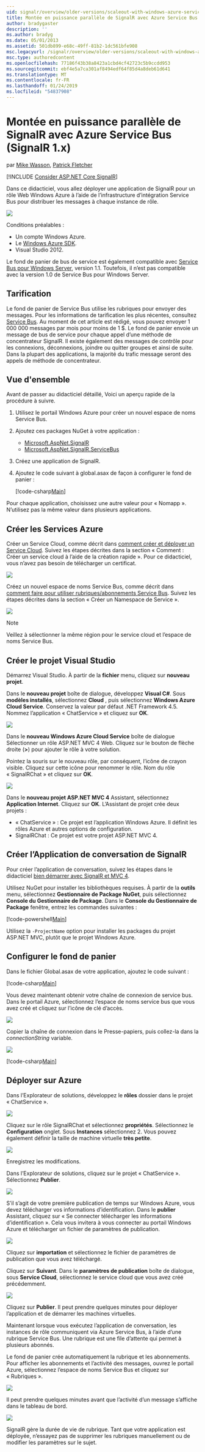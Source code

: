```yaml
---
uid: signalr/overview/older-versions/scaleout-with-windows-azure-service-bus
title: Montée en puissance parallèle de SignalR avec Azure Service Bus (SignalR 1.x) | Microsoft Docs
author: bradygaster
description: ''
ms.author: bradyg
ms.date: 05/01/2013
ms.assetid: 501db899-e68c-49ff-81b2-1dc561bfe908
msc.legacyurl: /signalr/overview/older-versions/scaleout-with-windows-azure-service-bus
msc.type: authoredcontent
ms.openlocfilehash: 77186f43b38a8423a1cbd4cf42723c5b9ccdd953
ms.sourcegitcommit: ebf4e5a7ca301af8494edf64f85d4a8deb61d641
ms.translationtype: MT
ms.contentlocale: fr-FR
ms.lasthandoff: 01/24/2019
ms.locfileid: "54837908"
---
```

<a name="signalr-scaleout-with-azure-service-bus-signalr-1x"></a>Montée en puissance parallèle de SignalR avec Azure Service Bus (SignalR 1.x)
====================
par [Mike Wasson](https://github.com/MikeWasson), [Patrick Fletcher](https://github.com/pfletcher)

[!INCLUDE [Consider ASP.NET Core SignalR](~/includes/signalr/signalr-version-disambiguation.md)]

Dans ce didacticiel, vous allez déployer une application de SignalR pour un rôle Web Windows Azure à l’aide de l’infrastructure d’intégration Service Bus pour distribuer les messages à chaque instance de rôle.

![](scaleout-with-windows-azure-service-bus/_static/image1.png)

Conditions préalables :

- Un compte Windows Azure.
- Le [Windows Azure SDK](https://go.microsoft.com/fwlink/?linkid=254364&amp;clcid=0x409).
- Visual Studio 2012.

Le fond de panier de bus de service est également compatible avec [Service Bus pour Windows Server](https://msdn.microsoft.com/library/windowsazure/dn282144.aspx), version 1.1. Toutefois, il n’est pas compatible avec la version 1.0 de Service Bus pour Windows Server.

## <a name="pricing"></a>Tarification

Le fond de panier de Service Bus utilise les rubriques pour envoyer des messages. Pour les informations de tarification les plus récentes, consultez [Service Bus](https://azure.microsoft.com/pricing/details/service-bus/). Au moment de cet article est rédigé, vous pouvez envoyer 1 000 000 messages par mois pour moins de 1 $. Le fond de panier envoie un message de bus de service pour chaque appel d’une méthode de concentrateur SignalR. Il existe également des messages de contrôle pour les connexions, déconnexions, joindre ou quitter groupes et ainsi de suite. Dans la plupart des applications, la majorité du trafic message seront des appels de méthode de concentrateur.

## <a name="overview"></a>Vue d'ensemble

Avant de passer au didacticiel détaillé, Voici un aperçu rapide de la procédure à suivre.

1. Utilisez le portail Windows Azure pour créer un nouvel espace de noms Service Bus.
2. Ajoutez ces packages NuGet à votre application : 

    - [Microsoft.AspNet.SignalR](http://nuget.org/packages/Microsoft.AspNet.SignalR)
    - [Microsoft.AspNet.SignalR.ServiceBus](http://www.nuget.org/packages/SignalR.WindowsAzureServiceBus)
3. Créez une application de SignalR.
4. Ajoutez le code suivant à global.asax de façon à configurer le fond de panier : 

    [!code-csharp[Main](scaleout-with-windows-azure-service-bus/samples/sample1.cs)]

Pour chaque application, choisissez une autre valeur pour « Nomapp ». N’utilisez pas la même valeur dans plusieurs applications.

## <a name="create-the-azure-services"></a>Créer les Services Azure

Créer un Service Cloud, comme décrit dans [comment créer et déployer un Service Cloud](https://docs.microsoft.com/azure/cloud-services/cloud-services-how-to-create-deploy). Suivez les étapes décrites dans la section « Comment : Créer un service cloud à l’aide de la création rapide ». Pour ce didacticiel, vous n’avez pas besoin de télécharger un certificat.

![](scaleout-with-windows-azure-service-bus/_static/image2.png)

Créez un nouvel espace de noms Service Bus, comme décrit dans [comment faire pour utiliser rubriques/abonnements Service Bus](https://docs.microsoft.com/azure/service-bus-messaging/service-bus-dotnet-how-to-use-topics-subscriptions). Suivez les étapes décrites dans la section « Créer un Namespace de Service ».

![](scaleout-with-windows-azure-service-bus/_static/image3.png)

> [!NOTE]
> Veillez à sélectionner la même région pour le service cloud et l’espace de noms Service Bus.


## <a name="create-the-visual-studio-project"></a>Créer le projet Visual Studio

Démarrez Visual Studio. À partir de la **fichier** menu, cliquez sur **nouveau projet**.

Dans le **nouveau projet** boîte de dialogue, développez **Visual C#**. Sous **modèles installés**, sélectionnez **Cloud** , puis sélectionnez **Windows Azure Cloud Service**. Conservez la valeur par défaut .NET Framework 4.5. Nommez l’application « ChatService » et cliquez sur **OK**.

![](scaleout-with-windows-azure-service-bus/_static/image4.png)

Dans le **nouveau Windows Azure Cloud Service** boîte de dialogue Sélectionner un rôle ASP.NET MVC 4 Web. Cliquez sur le bouton de flèche droite (**&gt;**) pour ajouter le rôle à votre solution.

Pointez la souris sur le nouveau rôle, par conséquent, l’icône de crayon visible. Cliquez sur cette icône pour renommer le rôle. Nom du rôle « SignalRChat » et cliquez sur **OK**.

![](scaleout-with-windows-azure-service-bus/_static/image5.png)

Dans le **nouveau projet ASP.NET MVC 4** Assistant, sélectionnez **Application Internet**. Cliquez sur **OK**. L’Assistant de projet crée deux projets :

- « ChatService » : Ce projet est l’application Windows Azure. Il définit les rôles Azure et autres options de configuration.
- SignalRChat : Ce projet est votre projet ASP.NET MVC 4.

## <a name="create-the-signalr-chat-application"></a>Créer l’Application de conversation de SignalR

Pour créer l’application de conversation, suivez les étapes dans le didacticiel [bien démarrer avec SignalR et MVC 4](tutorial-getting-started-with-signalr-and-mvc-4.md).

Utilisez NuGet pour installer les bibliothèques requises. À partir de la **outils** menu, sélectionnez **Gestionnaire de Package NuGet**, puis sélectionnez **Console du Gestionnaire de Package**. Dans le **Console du Gestionnaire de Package** fenêtre, entrez les commandes suivantes :

[!code-powershell[Main](scaleout-with-windows-azure-service-bus/samples/sample2.ps1)]

Utilisez la `-ProjectName` option pour installer les packages du projet ASP.NET MVC, plutôt que le projet Windows Azure.

## <a name="configure-the-backplane"></a>Configurer le fond de panier

Dans le fichier Global.asax de votre application, ajoutez le code suivant :

[!code-csharp[Main](scaleout-with-windows-azure-service-bus/samples/sample3.cs)]

Vous devez maintenant obtenir votre chaîne de connexion de service bus. Dans le portail Azure, sélectionnez l’espace de noms service bus que vous avez créé et cliquez sur l’icône de clé d’accès.

![](scaleout-with-windows-azure-service-bus/_static/image6.png)

Copier la chaîne de connexion dans le Presse-papiers, puis collez-la dans la *connectionString* variable.

![](scaleout-with-windows-azure-service-bus/_static/image7.png)

[!code-csharp[Main](scaleout-with-windows-azure-service-bus/samples/sample4.cs)]

## <a name="deploy-to-azure"></a>Déployer sur Azure

Dans l’Explorateur de solutions, développez le **rôles** dossier dans le projet « ChatService ».

![](scaleout-with-windows-azure-service-bus/_static/image8.png)

Cliquez sur le rôle SignalRChat et sélectionnez **propriétés**. Sélectionnez le **Configuration** onglet. Sous **Instances** sélectionnez 2. Vous pouvez également définir la taille de machine virtuelle **très petite**.

![](scaleout-with-windows-azure-service-bus/_static/image9.png)

Enregistrez les modifications.

Dans l’Explorateur de solutions, cliquez sur le projet « ChatService ». Sélectionnez **Publier**.

![](scaleout-with-windows-azure-service-bus/_static/image10.png)

S’il s’agit de votre première publication de temps sur Windows Azure, vous devez télécharger vos informations d’identification. Dans le **publier** Assistant, cliquez sur « Se connecter télécharger les informations d’identification ». Cela vous invitera à vous connecter au portail Windows Azure et télécharger un fichier de paramètres de publication.

![](scaleout-with-windows-azure-service-bus/_static/image11.png)

Cliquez sur **importation** et sélectionnez le fichier de paramètres de publication que vous avez téléchargé.

Cliquez sur **Suivant**. Dans le **paramètres de publication** boîte de dialogue, sous **Service Cloud**, sélectionnez le service cloud que vous avez créé précédemment.

![](scaleout-with-windows-azure-service-bus/_static/image12.png)

Cliquez sur **Publier**. Il peut prendre quelques minutes pour déployer l’application et de démarrer les machines virtuelles.

Maintenant lorsque vous exécutez l’application de conversation, les instances de rôle communiquent via Azure Service Bus, à l’aide d’une rubrique Service Bus. Une rubrique est une file d’attente qui permet à plusieurs abonnés.

Le fond de panier crée automatiquement la rubrique et les abonnements. Pour afficher les abonnements et l’activité des messages, ouvrez le portail Azure, sélectionnez l’espace de noms Service Bus et cliquez sur « Rubriques ».

![](scaleout-with-windows-azure-service-bus/_static/image13.png)

Il peut prendre quelques minutes avant que l’activité d’un message s’affiche dans le tableau de bord.

![](scaleout-with-windows-azure-service-bus/_static/image14.png)

SignalR gère la durée de vie de rubrique. Tant que votre application est déployée, n’essayez pas de supprimer les rubriques manuellement ou de modifier les paramètres sur le sujet.
